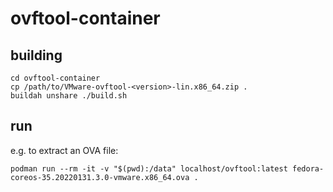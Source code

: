 # ovftool-container

## building

```
cd ovftool-container
cp /path/to/VMware-ovftool-<version>-lin.x86_64.zip .
buildah unshare ./build.sh
```

## run

e.g. to extract an OVA file:

```
podman run --rm -it -v "$(pwd):/data" localhost/ovftool:latest fedora-coreos-35.20220131.3.0-vmware.x86_64.ova .
```